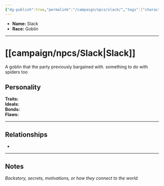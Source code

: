 ```yaml
---
{"dg-publish":true,"permalink":"/campaign/npcs/slack/","tags":["character","npc"],"noteIcon":"","created":"2025-10-26T10:00:01.808-07:00","updated":"2025-10-27T16:38:33.365-07:00"}
---
```



<p><span><ul>
<li dir="auto"><strong>Name:</strong> Slack</li>
<li dir="auto"><strong>Race:</strong> Goblin</li>
</ul></span></p>

---

# [[campaign/npcs/Slack\|Slack]]
A goblin that the party previously bargained with. something to do with spiders too
## Personality
**Traits:**  
**Ideals:**  
**Bonds:**  
**Flaws:**  

---

## Relationships
- 

---

## Notes
*Backstory, secrets, motivations, or how they connect to the world.*